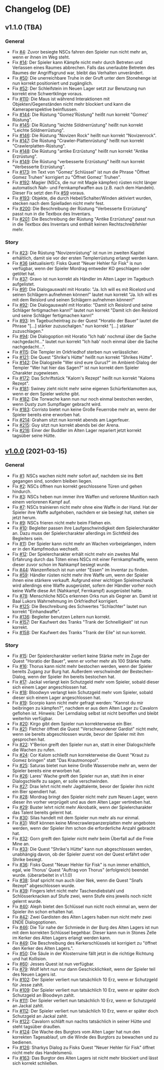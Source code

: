 # Changelog (DE)

## v1.1.0 (TBA)
### General
* Fix [#4](https://g1cp.org/issues/4): Zuvor besiegte NSCs fahren den Spieler nun nicht mehr an, wenn er ihnen im Weg steht.
* Fix [#14](https://g1cp.org/issues/14): Der Spieler kann Kämpfe nicht mehr durch Betreten und Verlassen eines Raumes abbrechen. Falls das unerlaubte Betreten des Raumes der Angriffsgrund war, bleibt das Verhalten unverändert.
* Fix [#50](https://g1cp.org/issues/50): Die unerreichbare Truhe in der Gruft unter dem Stonehenge ist nun korrekt positioniert und zugänglich.
* Fix [#52](https://g1cp.org/issues/52): Der Schleifstein im Neuen Lager setzt zur Benutzung nun korrekt eine Schwertklinge voraus.
* Fix [#110](https://g1cp.org/issues/110): Die Maus ist während Interaktionen mit Objekten/Gegenständen nicht mehr blockiert und kann die Kameraperspektive beinflussen.
* Fix [#144](https://g1cp.org/issues/144): Die Rüstung "Gomez'Rüstung" heißt nun korrekt "Gomez' Rüstung".
* Fix [#145](https://g1cp.org/issues/145): Die Rüstung "leichte Söldnerrüstung" heißt nun korrekt "Leichte Söldnerrüstung".
* Fix [#146](https://g1cp.org/issues/146): Die Rüstung "Novizen Rock" heißt nun korrekt "Novizenrock".
* Fix [#147](https://g1cp.org/issues/147): Die Rüstung "Crawler-Plattenrüstung" heißt nun korrekt "Crawlerplatten-Rüstung".
* Fix [#148](https://g1cp.org/issues/148): Die Rüstung "antike Erzrüstung" heißt nun korrekt "Antike Erzrüstung".
* Fix [#149](https://g1cp.org/issues/149): Die Rüstung "verbesserte Erzrüstung" heißt nun korrekt "Verbesserte Erzrüstung".
* Fix [#173](https://g1cp.org/issues/173): Im Text von "Gomez' Schlüssel" ist nun die Phrase "Öffnet Gomez Truhen" korrigiert zu "Öffnet Gomez' Truhen".
* Fix [#192](https://g1cp.org/issues/192): Magier (NSCs, die nur mit Magie kämpfen) rüsten nicht länger automatisch Nah- und Fernkampfwaffen aus (z.B. nach dem Handeln). Dieser Fix setzt den Fix [#59](https://g1cp.org/issues/59) voraus.
* Fix [#193](https://g1cp.org/issues/193): Objekte, die durch Hebel/Schalter/Winden aktiviert wurden, stecken nach dem Spielladen nicht mehr fest.
* Fix [#200](https://g1cp.org/issues/200): Die Beschreibung der Rüstung "Verbesserte Erzrüstung" passt nun in die Textbox des Inventars.
* Fix [#201](https://g1cp.org/issues/201): Die Beschreibung der Rüstung "Antike Erzrüstung" passt nun in die Textbox des Inventars und enthält keinen Rechtschreibfehler mehr.

### Story
* Fix [#23](https://g1cp.org/issues/23): Die Rüstung "Novizenrüstung" ist nun im zweiten Kapitel erhältlich, damit sie vor der ersten Templerrüstung erlangt werden kann.
* Fix [#36](https://g1cp.org/issues/36) (aktualisiert): Fisks Quest "Neuer Hehler für Fisk" is nun verfügbar, wenn der Spieler Mordrag entweder KO geschlagen oder getötet hat.
* Fix [#37](https://g1cp.org/issues/37): Gravo ist nun korrekt als Händler im Alten Lager im Tagebuch aufgelistet.
* Fix [#91](https://g1cp.org/issues/91): Die Dialogauswahl mit Horatio: "Ja. Ich will es mit Ricelord und seinen Schlägern aufnehmen können!" lautet nun korrekt "Ja. Ich will es mit dem Reislord und seinen Schlägern aufnehmen können!"
* Fix [#92](https://g1cp.org/issues/92): Die Dialogauswahl mit Horatio: "Damit ich Reislord und seine Schläger fertigmachen kann!" lautet nun korrekt "Damit ich den Reislord und seine Schläger fertigmachen kann!"
* Fix [#93](https://g1cp.org/issues/93): Im Tagebucheintrag zu der Quest "Horatio der Bauer" lautet die Phrase "[...] stärker zuzuschalgen." nun korrekt "[...] stärker zuzuschlagen."
* Fix [#94](https://g1cp.org/issues/94): Die Dialogoption mit Horatio "Ich hab' nochmal über die Sache nachgedacht..." lautet nun korrekt "Ich hab' noch einmal über die Sache nachgedacht...".
* Fix [#115](https://g1cp.org/issues/115): Die Templer im Orkfriedhof sterben nun verlässlicher.
* Fix [#121](https://g1cp.org/issues/121): Die Quest "Shrike's Hütte" heißt nun korrekt "Shrikes Hütte".
* Fix [#142](https://g1cp.org/issues/142): Die Dialogzeile "Wer sind eure Gurus?" im Ambient-Dialog der Templer "Wer hat hier das Sagen?" ist nun korrekt dem Spieler Charakter zugewiesen.
* Fix [#172](https://g1cp.org/issues/172): Das Schriftstück "Kalom's Rezept" heißt nun korrekt "Kaloms Rezept".
* Fix [#181](https://g1cp.org/issues/181): Swiney zieht nicht mehr seine eigenen Schürferklamotten aus, wenn er dem Spieler welche gibt.
* Fix [#182](https://g1cp.org/issues/182): Die Torwache kann nun nur noch einmal bestochen werden, wenn Dusty zum Sumpflager gebracht wird.
* Fix [#183](https://g1cp.org/issues/183): Corristo bietet nun keine Große Feuerrobe mehr an, wenn der Spieler bereits eine erworben hat.
* Fix [#214](https://g1cp.org/issues/214): Graham sitzt nun korrekt abends am Lagerfeuer.
* Fix [#215](https://g1cp.org/issues/215): Guy sitzt nun korrekt abends bei der Arena.
* Fix [#216](https://g1cp.org/issues/216): Einer der Buddler im Alten Lager repariert jetzt korrekt tagsüber seine Hütte.

## [v1.0.0](https://g1cp.org/releases/tag/v1.0.0) (2021-03-15)
### General
* Fix [#1](https://g1cp.org/issues/1): NSCs wachen nicht mehr sofort auf, nachdem sie ins Bett gegangen sind, sondern bleiben liegen.
* Fix [#2](https://g1cp.org/issues/2): NSCs öffnen nun korrekt geschlossene Türen und gehen hindurch.
* Fix [#3](https://g1cp.org/issues/3): NSCs heben nun immer ihre Waffen und verlorene Munition nach einem verlorenen Kampf auf.
* Fix [#7](https://g1cp.org/issues/7): NSCs trainieren nicht mehr ohne eine Waffe in der Hand. Hat der Spieler ihre Waffe aufgehoben, nachdem er sie besiegt hat, stehen sie jetzt herum.
* Fix [#9](https://g1cp.org/issues/9): NSCs frieren nicht mehr beim Fliehen ein.
* Fix [#10](https://g1cp.org/issues/10): Begleiter passen ihre Laufgeschwindigkeit dem Spielercharakter an. Dazu muss der Spielercharakter allerdings im Sichtfeld des Begleiters sein.
* Fix [#11](https://g1cp.org/issues/11): Der Spieler kann nicht mehr an Wachen vorbeigelangen, indem er in den Kampfmodus wechselt.
* Fix [#12](https://g1cp.org/issues/12): Der Spielercharakter erhält nicht mehr ein zweites Mal Erfahrung durch das Töten eines NSCs mit einer Fernkampfwaffe, wenn dieser zuvor schon im Nahkampf besiegt wurde.
* Fix [#44](https://g1cp.org/issues/44): Wanzenfleisch ist nun unter "Essen" im Inventar zu finden.
* Fix [#59](https://g1cp.org/issues/59): Händler rüsten nicht mehr ihre Waffe um, wenn der Spieler ihnen eine stärkere verkauft. Aufgrund einer wichtigen Spielmechanik wird allerdings eine Waffe ausgerüstet, sofern der Händler vorher noch keine Waffe diese Art (Nahkampf, Fernkampf) ausgerüstet hatte.
* Fix [#78](https://g1cp.org/issues/78): Menschliche NSCs erkennen Orks nun als Gegner an. Damit ist Baal Lukors Wahrnehmung im Orkfriedhof korrigiert.
* Fix [#125](https://g1cp.org/issues/125): Die Beschreibung des Schwertes "Schlachter" lautet nun korrekt "Einhandwaffe".
* Fix [#136](https://g1cp.org/issues/136): Begleiter benutzen Leitern nun korrekt.
* Fix [#157](https://g1cp.org/issues/157): Der Kaufwert des Tranks "Trank der Schnelligkeit" ist nun korrekt.
* Fix [#158](https://g1cp.org/issues/158): Der Kaufwert des Tranks "Trank der Eile" ist nun korrekt.

### Story
* Fix [#15](https://g1cp.org/issues/15): Der Spielercharakter verliert keine Stärke mehr im Zuge der Quest "Horatio der Bauer", wenn er vorher mehr als 100 Stärke hatte.
* Fix [#16](https://g1cp.org/issues/16): Thorus kann nicht mehr bestochen werden, wenn der Spieler bereits Zugang zur Burg hat. Außerdem verschwindet der Bestechen-Dialog, wenn der Spieler ihn bereits bestochen hat.
* Fix [#17](https://g1cp.org/issues/17): Jackal verlangt kein Schutzgeld mehr vom Spieler, sobald dieser sich einem Lager angeschlossen hat.
* Fix [#18](https://g1cp.org/issues/18): Bloodwyn verlangt kein Schutzgeld mehr vom Spieler, sobald dieser sich einem Lager angeschlossen hat.
* Fix [#19](https://g1cp.org/issues/19): Scorpio kann nicht mehr gefragt werden: "Kannst du mir beibringen zu kämpfen?", nachdem er aus dem Alten Lager zu Cavalorn geflohen ist. Hinweis: Der Lerndialog selbst ist nicht betroffen und bleibt weiterhin verfügbar.
* Fix [#20](https://g1cp.org/issues/20): Kirgo gibt dem Spieler nun korrekterweise ein Bier.
* Fix [#21](https://g1cp.org/issues/21): Fletcher öffnet die Quest "Verschwundener Gardist" nicht mehr, wenn sie bereits abgeschlossen wurde, bevor der Spieler mit ihm gesprochen hat.
* Fix [#22](https://g1cp.org/issues/22): Y'Berion greift den Spieler nun an, statt in einer Dialogschleife die Wachen zu rufen.
* Fix [#24](https://g1cp.org/issues/24): Cor Kalom schließt nun korrekterweise die Quest "Kraut zu Gomez bringen" statt "Das Krautmonopol".
* Fix [#25](https://g1cp.org/issues/25): Saturas bietet nun keine Große Wasserrobe mehr an, wenn der Spieler bereits eine erworben hat.
* Fix [#26](https://g1cp.org/issues/26): Lares' Wache greift den Spieler nun an, statt ihm in einer Dialogschleife zu sagen, er solle verschwinden.
* Fix [#27](https://g1cp.org/issues/27): Drax lehrt nicht mehr Jagdtalente, bevor der Spieler ihm nicht ein Bier spendiert hat.
* Fix [#28](https://g1cp.org/issues/28): Mordrag bringt den Spieler nicht mehr zum Neuen Lager, wenn dieser ihn vorher verprügelt und aus dem Alten Lager vertireben hat.
* Fix [#29](https://g1cp.org/issues/29): Buster lehrt nicht mehr Akrobatik, wenn der Spielercharakter das Talent bereits gelernt hat.
* Fix [#30](https://g1cp.org/issues/30): Silas handelt mit dem Spieler nun mehr als nur einmal.
* Fix [#31](https://g1cp.org/issues/31): Wolf können keine Minecrawlerpanzerplatten mehr angeboten werden, wenn der Spieler ihm schon die erforderliche Anzahl gebracht hat.
* Fix [#32](https://g1cp.org/issues/32): Gorn greift den Spieler nicht mehr beim Überfall auf die Freie Mine an.
* Fix [#33](https://g1cp.org/issues/33): Die Quest "Shrike's Hütte" kann nun abgeschlossen werden, unabhängig davon, ob der Spieler zuerst von der Quest erfährt oder Shrike besiegt.
* Fix [#36](https://g1cp.org/issues/36): Fisks Quest "Neuer Hehler für Fisk" is nun immer erhältlich, egal, wie Thorus' Quest "Auftrag von Thorus" (erfolgreich) beendet wurde. (überarbeitet in v1.1.0)
* Fix [#38](https://g1cp.org/issues/38): Snaf spricht nun auch über Nek, wenn die Quest "Snafs Rezept" abgeschlossen wurde. 
* Fix [#39](https://g1cp.org/issues/39): Fingers lehrt nicht mehr Taschendiebstahl und Schlösserknacken auf Stufe zwei, wenn Stufe eins jeweils noch nicht gelernt wurde.
* Fix [#40](https://g1cp.org/issues/40): Aleph bietet den Schlüssel nun nicht noch einmal an, wenn der Spieler ihn schon erhalten hat.
* Fix [#42](https://g1cp.org/issues/42): Zwei Gardisten des Alten Lagers haben nun nicht mehr zwei ENDE Dialogoptionen.
* Fix [#46](https://g1cp.org/issues/46): Die Tür nahe der Schmiede in der Burg des Alten Lagers ist nun mit dem korrekten Schlüssel begehbar. Dieser kann nun in Stones Zelle im Kerker des Alten Lagers erlangt werden kann.
* Fix [#49](https://g1cp.org/issues/49): Die Beschreibung des Kerkerschlüssels ist korrigiert zu "öffnet den Kerker des Alten Lagers.".
* Fix [#50](https://g1cp.org/issues/50): Die Säule in der Klosterruine fällt jetzt in die richtige Richtung und hat Kollision.
* Fix [#60](https://g1cp.org/issues/60): Jesses Quest ist nun verfügbar.
* Fix [#79](https://g1cp.org/issues/79): Wolf lehrt nun nur dann Geschicklichkeit, wenn der Spieler teil des Neuen Lagers ist.
* Fix [#102](https://g1cp.org/issues/102): Der Spieler verliert nun tatsächlich 10 Erz, wenn er Schutzgeld für Jesse zahlt.
* Fix [#109](https://g1cp.org/issues/109): Der Spieler verliert nun tatsächlich 10 Erz, wenn er später doch Schutzgeld an Bloodwyn zahlt.
* Fix [#111](https://g1cp.org/issues/111): Der Spieler verliert nun tatsächlich 10 Erz, wenn er Schutzgeld an Jackal zahlt.
* Fix [#112](https://g1cp.org/issues/112): Der Spieler verliert nun tatsächlich 10 Erz, wenn er später doch Schutzgeld an Jackal zahlt.
* Fix [#122](https://g1cp.org/issues/122): Cavalorn schläft nun nachts tatsächlich in seiner Hütte und steht tagsüber draußen.
* Fix [#124](https://g1cp.org/issues/124): Die Wache des Burgtors vom Alten Lager hat nun den korrekten Tagesablauf, um die Winde des Burgtors zu bewachen und zu bedienen.
* Fix [#126](https://g1cp.org/issues/126): Sharkys Dialog zu Fisks Quest "Neuer Hehler für Fisk" öffnet nicht mehr das Handelsmenü.
* Fix [#163](https://g1cp.org/issues/163): Das Burgtor des Alten Lagers ist nicht mehr blockiert und lässt sich korrekt schließen.
